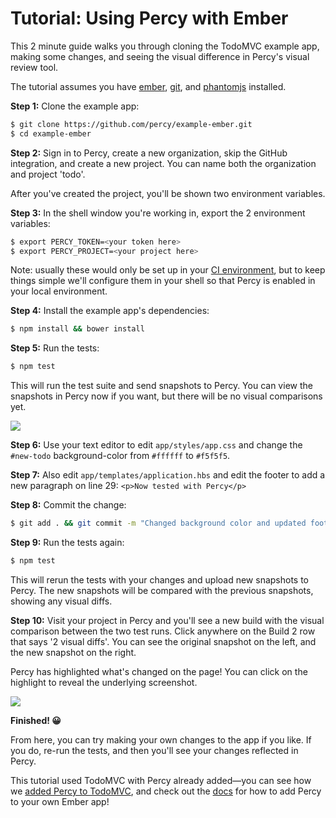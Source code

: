 # Tutorial: Using Percy with Ember

This 2 minute guide walks you through cloning the TodoMVC example app, making some changes, and seeing the visual difference in Percy's visual review tool.

The tutorial assumes you have [ember](https://guides.emberjs.com/v2.10.0/getting-started/), [git](https://git-scm.com/book/en/v2/Getting-Started-Installing-Git), and [phantomjs](http://phantomjs.org/download.html) installed.


**Step 1:** Clone the example app:

```bash
$ git clone https://github.com/percy/example-ember.git
$ cd example-ember
```

**Step 2:** Sign in to Percy, create a new organization, skip the GitHub integration, and create a new project.  You can name both the organization and project 'todo'.

After you've created the project, you'll be shown two environment variables.

**Step 3:** In the shell window you're working in, export the 2 environment variables:

```bash
$ export PERCY_TOKEN=<your token here>
$ export PERCY_PROJECT=<your project here>
```

Note: usually these would only be set up in your [CI environment](/docs), but to keep things simple we'll configure them in your shell so that Percy is enabled in your local environment.

**Step 4:** Install the example app's dependencies:

```bash
$ npm install && bower install
```

**Step 5:** Run the tests:

```bash
$ npm test
```

This will run the test suite and send snapshots to Percy. You can view the snapshots in Percy now if you want, but there will be no visual comparisons yet.

![](/images/docs/tutorial-without-diffs.png)

**Step 6:** Use your text editor to edit `app/styles/app.css` and change the `#new-todo` background-color from `#ffffff` to `#f5f5f5`.

**Step 7:** Also edit `app/templates/application.hbs` and edit the footer to add a new paragraph on line 29: `<p>Now tested with Percy</p>`

**Step 8:** Commit the change:

```bash
$ git add . && git commit -m "Changed background color and updated footer."
```

**Step 9:** Run the tests again:

```bash
$ npm test
```

This will rerun the tests with your changes and upload new snapshots to Percy.  The new snapshots will be compared with the previous snapshots, showing any visual diffs.

**Step 10:** Visit your project in Percy and you'll see a new build with the visual comparison between the two test runs.  Click anywhere on the Build 2 row that says '2 visual diffs'.  You can see the original snapshot on the left, and the new snapshot on the right.

Percy has highlighted what's changed on the page! You can click on the highlight to reveal the underlying screenshot.

![](/images/docs/tutorial-with-diffs.png)

**Finished! 😀**  

From here, you can try making your own changes to the app if you like.  If you do, re-run the tests, and then you'll see your changes reflected in Percy.

This tutorial used TodoMVC with Percy already added—you can see how we [added Percy to TodoMVC](https://github.com/percy/example-ember/compare/pre-percy...master), and check out the [docs](/docs/clients/javascript/ember) for how to add Percy to your own Ember app!
